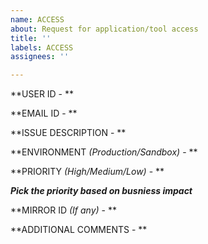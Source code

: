 ```yaml
---
name: ACCESS
about: Request for application/tool access
title: ''
labels: ACCESS
assignees: ''

---
```


**USER ID - **

**EMAIL ID - **

**ISSUE DESCRIPTION - **

**ENVIRONMENT *(Production/Sandbox)* - **

**PRIORITY *(High/Medium/Low)* - **

***Pick the priority based on busniess impact***

**MIRROR ID *(If any)* - **

**ADDITIONAL COMMENTS - **
